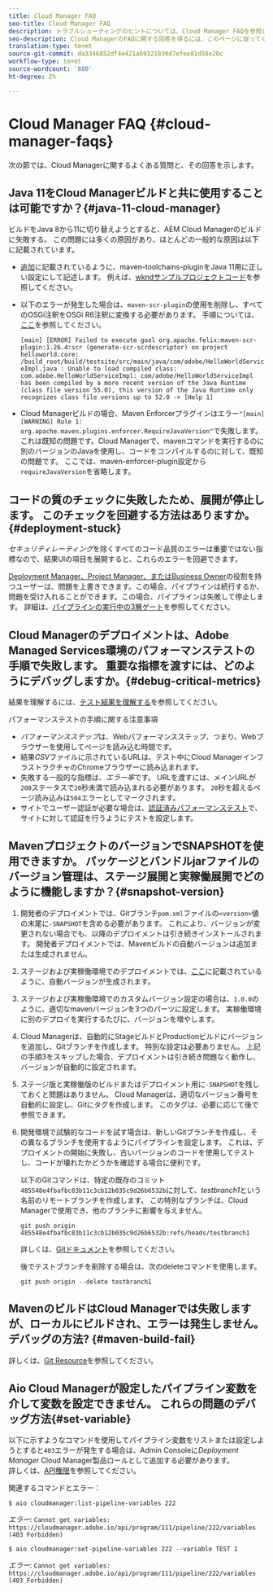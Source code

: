 ```yaml
---
title: Cloud Manager FAQ
seo-title: Cloud Manager FAQ
description: トラブルシューティングのヒントについては、Cloud Manager FAQを参照してください
seo-description: Cloud ManagerのFAQに関する回答を得るには、このページに従ってください
translation-type: tm+mt
source-git-commit: da3346852df4e421a69321830d7efee81d58e20c
workflow-type: tm+mt
source-wordcount: '880'
ht-degree: 2%

---
```



# Cloud Manager FAQ {#cloud-manager-faqs}

次の節では、Cloud Managerに関するよくある質問と、その回答を示します。

## Java 11をCloud Managerビルドと共に使用することは可能ですか？{#java-11-cloud-manager}

ビルドをJava 8から11に切り替えようとすると、AEM Cloud Managerのビルドに失敗する。 この問題には多くの原因があり、ほとんどの一般的な原因は以下に記載されています。

* [追加](https://experienceleague.adobe.com/docs/experience-manager-cloud-manager/using/getting-started/create-application-project/using-the-wizard.html?lang=en#getting-started)に記載されているように、maven-toolchains-pluginをJava 11用に正しい設定にして記述します。  例えば、[wkndサンプルプロジェクトコード](https://github.com/adobe/aem-guides-wknd/commit/6cb5238cb6b932735dcf91b21b0d835ae3a7fe75)を参照してください。

* 以下のエラーが発生した場合は、`maven-scr-plugin`の使用を削除し、すべてのOSGi注釈をOSGi R6注釈に変換する必要があります。 手順については、[ここ](https://cqdump.wordpress.com/2019/01/03/from-scr-annotations-to-osgi-annotations/)を参照してください。

   `[main] [ERROR] Failed to execute goal org.apache.felix:maven-scr-plugin:1.26.4:scr (generate-scr-scrdescriptor) on project helloworld.core: /build_root/build/testsite/src/main/java/com/adobe/HelloWorldServiceImpl.java : Unable to load compiled class: com.adobe.HelloWorldServiceImpl: com/adobe/HelloWorldServiceImpl has been compiled by a more recent version of the Java Runtime (class file version 55.0), this version of the Java Runtime only recognizes class file versions up to 52.0 -> [Help 1]`

* Cloud Managerビルドの場合、Maven Enforcerプラグインはエラー`"[main] [WARNING] Rule 1: org.apache.maven.plugins.enforcer.RequireJavaVersion"`で失敗します。 これは既知の問題です。Cloud Managerで、mavenコマンドを実行するのに別のバージョンのJavaを使用し、コードをコンパイルするのに対して、既知の問題です。 ここでは、maven-enforcer-plugin設定から`requireJavaVersion`を省略します。

## コードの質のチェックに失敗したため、展開が停止します。 このチェックを回避する方法はありますか。{#deployment-stuck}

*セキュリティレーティング*&#x200B;を除くすべてのコード品質のエラーは重要ではない指標なので、結果UIの項目を展開すると、これらのエラーを回避できます。

[Deployment Manager、Project Manager、またはBusiness Owner](https://experienceleague.adobe.com/docs/experience-manager-cloud-manager/using/requirements/setting-up-users-and-roles.html?lang=en#requirements)の役割を持つユーザーは、問題を上書きできます。この場合、パイプラインは続行するか、問題を受け入れることができます。この場合、パイプラインは失敗して停止します。  詳細は、[パイプラインの実行中の3層ゲート](https://experienceleague.adobe.com/docs/experience-manager-cloud-manager/using/how-to-use/understand-your-test-results.html?lang=ja#how-to-use)を参照してください。

## Cloud Managerのデプロイメントは、Adobe Managed Services環境のパフォーマンステストの手順で失敗します。 重要な指標を渡すには、どのようにデバッグしますか。{#debug-critical-metrics}

結果を理解するには、[テスト結果を理解する](https://experienceleague.adobe.com/docs/experience-manager-cloud-manager/using/how-to-use/understand-your-test-results.html?lang=en#how-to-use)を参照してください。

パフォーマンステストの手順に関する注意事項

* *パフォーマンスステップ*&#x200B;は、Webパフォーマンスステップ、つまり、Webブラウザーを使用してページを読み込む時間です。
* 結果&#x200B;*CSV*&#x200B;ファイルに示されているURLは、テスト中にCloud ManagerインフラストラクチャのChromeブラウザーに読み込まれます。
* 失敗する一般的な指標は、*エラー率*&#x200B;です。 URLを渡すには、メインURLが`200`ステータスで`20`秒未満で読み込まれる必要があります。 `20`秒を超えるページ読み込みは`504`エラーとしてマークされます。
* サイトでユーザー認証が必要な場合は、[認証済みパフォーマンステスト](https://experienceleague.adobe.com/docs/experience-manager-cloud-manager/using/how-to-use/configuring-pipeline.html?lang=en#how-to-use)で、サイトに対して認証を行うようにテストを設定します。

## MavenプロジェクトのバージョンでSNAPSHOTを使用できますか。 パッケージとバンドルjarファイルのバージョン管理は、ステージ展開と実稼働展開でどのように機能しますか？{#snapshot-version}

1. 開発者のデプロイメントでは、Gitブランチ`pom.xml`ファイルの`<version>`値の末尾に`-SNAPSHOT`を含める必要があります。 これにより、バージョンが変更されない場合でも、以降のデプロイメントは引き続きインストールされます。 開発者デプロイメントでは、Mavenビルドの自動バージョンは追加または生成されません。

1. ステージおよび実稼働環境でのデプロイメントでは、[ここ](https://experienceleague.adobe.com/docs/experience-manager-cloud-manager/using/managing-code/activating-maven-project.html?lang=en#managing-code)に記載されているように、自動バージョンが生成されます。

1. ステージおよび実稼働環境でのカスタムバージョン設定の場合は、`1.0.0`のように、適切なmavenバージョンを3つのパーツに設定します。 実稼働環境に別のデプロイを実行するたびに、バージョンを増やします。

1. Cloud Managerは、自動的にStageビルドとProductionビルドにバージョンを追加し、Gitブランチを作成します。 特別な設定は必要ありません。 上記の手順3をスキップした場合、デプロイメントは引き続き問題なく動作し、バージョンが自動的に設定されます。

1. ステージ版と実稼働版のビルドまたはデプロイメント用に`-SNAPSHOT`を残しておくと問題はありません。 Cloud Managerは、適切なバージョン番号を自動的に設定し、Gitにタグを作成します。 このタグは、必要に応じて後で参照できます。

1. 開発環境で試験的なコードを試す場合は、新しいGitブランチを作成し、その異なるブランチを使用するようにパイプラインを設定します。 これは、デプロイメントの開始に失敗し、古いバージョンのコードを使用してテストし、コードが壊れたかどうかを確認する場合に便利です。

   以下のGitコマンドは、特定の既存のコミット`485548e4fbafbc83b11c3cb12b035c9d26b6532b`に対して、*testbranch1*&#x200B;という名前のリモートブランチを作成します。  この特別なブランチは、Cloud Managerで使用でき、他のブランチに影響を与えません。

   `git push origin 485548e4fbafbc83b11c3cb12b035c9d26b6532b:refs/heads/testbranch1`

   詳しくは、[Gitドキュメント](https://git-scm.com/book/en/v2/Git-Internals-Git-References)を参照してください。

   後でテストブランチを削除する場合は、次のdeleteコマンドを使用します。

   `git push origin --delete testbranch1`

## MavenのビルドはCloud Managerでは失敗しますが、ローカルにビルドされ、エラーは発生しません。 デバッグの方法? {#maven-build-fail}

詳しくは、[Git Resource](https://github.com/cqsupport/cloud-manager/blob/main/cm-build-step-fails.md)を参照してください。

## Aio Cloud Managerが設定したパイプライン変数を介して変数を設定できません。 これらの問題のデバッグ方法{#set-variable}

以下に示すようなコマンドを使用してパイプライン変数をリストまたは設定しようとすると`403`エラーが発生する場合は、Admin Consoleに&#x200B;*Deployment Manager* Cloud Manager製品ロールとして追加する必要があります。\
詳しくは、[API権限](https://www.adobe.io/apis/experiencecloud/cloud-manager/docs.html#!AdobeDocs/cloudmanager-api-docs/master/permissions.md)を参照してください。

関連するコマンドとエラー：

`$ aio cloudmanager:list-pipeline-variables 222`

*エラー*: `Cannot get variables: https://cloudmanager.adobe.io/api/program/111/pipeline/222/variables (403 Forbidden)`

`$ aio cloudmanager:set-pipeline-variables 222 --variable TEST 1`

*エラー*: `Cannot get variables: https://cloudmanager.adobe.io/api/program/111/pipeline/222/variables (403 Forbidden)`
